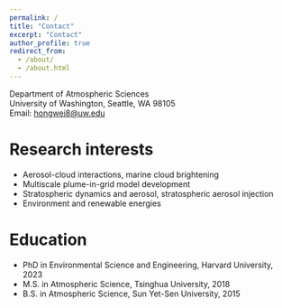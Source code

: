 ```yaml
---
permalink: /
title: "Contact"
excerpt: "Contact"
author_profile: true
redirect_from: 
  - /about/
  - /about.html
---
```


Department of Atmospheric Sciences  
University of Washington, Seattle, WA 98105  
Email: hongwei8@uw.edu  

Research interests
======
* Aerosol-cloud interactions, marine cloud brightening
* Multiscale plume-in-grid model development
* Stratospheric dynamics and aerosol, stratospheric aerosol injection
* Environment and renewable energies

Education
======
* PhD  in Environmental Science and Engineering, Harvard University, 2023
* M.S. in Atmospheric Science, Tsinghua University, 2018
* B.S. in Atmospheric Science, Sun Yet-Sen University, 2015


